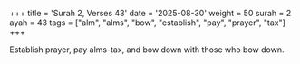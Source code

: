 +++
title = 'Surah 2, Verses 43'
date = '2025-08-30'
weight = 50
surah = 2
ayah = 43
tags = ["alm", "alms", "bow", "establish", "pay", "prayer", "tax"]
+++

Establish prayer, pay alms-tax, and bow down with those who bow down.